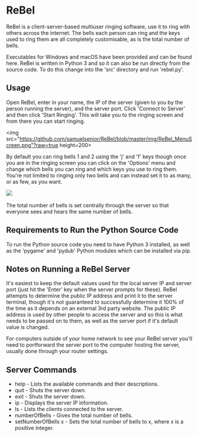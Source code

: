 # ReBel
ReBel is a client-server-based multiuser ringing software, use it to ring with others across the internet. The bells each person can ring and the keys used to ring them are all completely customisable, as is the total number of bells.

Executables for Windows and macOS have been provided and can be found here. ReBel is written in Python 3 and so it can also be run directly from the source code. To do this change into the 'src' directory and run 'rebel.py'.

## Usage
Open ReBel, enter in your name, the IP of the server (given to you by the person running the server), and the server port. Click 'Connect to Server' and then click 'Start Ringing'. This will take you to the ringing screen and from there you can start ringing.

<img src="https://github.com/samuelsenior/ReBel/blob/master/img/ReBel_MenuScreen.png"?raw=true height=200>

By default you can ring bells 1 and 2 using the 'j' and 'f' keys though once you are in the ringing screen you can click on the 'Options' menu and change which bells you can ring and which keys you use to ring them. You're not limited to ringing only two bells and can instead set it to as many, or as few, as you want.

![](img/ReBel_MenuScreen.png"?raw=true)

The total number of bells is set centrally through the server so that everyone sees and hears the same number of bells.

## Requirements to Run the Python Source Code
To run the Python source code you need to have Python 3 installed, as well as the 'pygame' and 'pydub' Python modules which can be installed via pip.

## Notes on Running a ReBel Server
It's easiest to keep the default values used for the local server IP and server port (just hit the 'Enter' key when the server prompts for these). ReBel attempts to determine the public IP address and print it to the server terminal, though it's not guaranteed to successfully determine it 100% of the time as it depends on an external 3rd party website. The public IP address is used by other people to access the server and so this is what needs to be passed on to them, as well as the server port if it's default value is changed.

For computers outside of your home network to see your ReBel server you'll need to portforward the server port to the computer hosting the server, usually done through your router settings.

## Server Commands
- help - Lists the available commands and their descriptions.
- quit - Shuts the server down.
- exit - Shuts the server down.
- ip - Displays the server IP information.
- ls - Lists the clients connected to the server.
- numberOfBells - Gives the total number of bells.
- setNumberOfBells x - Sets the total number of bells to x, where x is a positive integer.